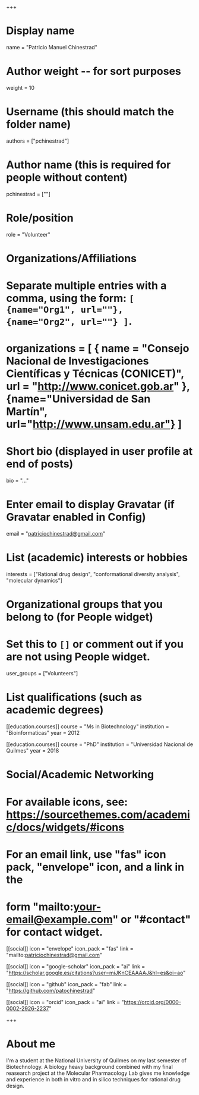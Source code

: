 +++
# Display name
name = "Patricio Manuel Chinestrad"

# Author weight -- for sort purposes
weight = 10

# Username (this should match the folder name)
authors = ["pchinestrad"]

# Author name (this is required for people without content)
pchinestrad = [""]

# Role/position
role = "Volunteer"

# Organizations/Affiliations
#   Separate multiple entries with a comma, using the form: `[ {name="Org1", url=""}, {name="Org2", url=""} ]`.
# organizations = [ { name = "Consejo Nacional de Investigaciones Científicas y Técnicas (CONICET)", url = "http://www.conicet.gob.ar" }, {name="Universidad de San Martín", url="http://www.unsam.edu.ar"} ]

# Short bio (displayed in user profile at end of posts)
bio = "..."

# Enter email to display Gravatar (if Gravatar enabled in Config)
email = "patriciochinestrad@gmail.com"

# List (academic) interests or hobbies
interests = ["Rational drug design", "conformational diversity analysis", "molecular dynamics"]

# Organizational groups that you belong to (for People widget)
#   Set this to `[]` or comment out if you are not using People widget.
user_groups = ["Volunteers"]

# List qualifications (such as academic degrees)
[[education.courses]]
  course = "Ms in Biotechnology"
  institution = "Bioinformaticas"
  year = 2012

[[education.courses]]
  course = "PhD"
  institution = "Universidad Nacional de Quilmes"
  year = 2018

# Social/Academic Networking
# For available icons, see: https://sourcethemes.com/academic/docs/widgets/#icons
#   For an email link, use "fas" icon pack, "envelope" icon, and a link in the
#   form "mailto:your-email@example.com" or "#contact" for contact widget.


[[social]]
  icon = "envelope"
  icon_pack = "fas"
  link = "mailto:patriciochinestrad@gmail.com"

[[social]]
  icon = "google-scholar"
  icon_pack = "ai"
  link = "https://scholar.google.es/citations?user=miJKnCEAAAAJ&hl=es&oi=ao"

[[social]]
  icon = "github"
  icon_pack = "fab"
  link = "https://github.com/patochinestrad"

[[social]]
  icon = "orcid"
  icon_pack = "ai"
  link = "https://orcid.org/0000-0002-2926-2237"

+++

# About me 

I'm a student at the National University of Quilmes on my last semester of Biotechnology. A biology heavy background combined with my final reasearch project at the Molecular Pharmacology Lab gives me knowledge and experience in both in vitro and in silico techniques for rational drug design. 